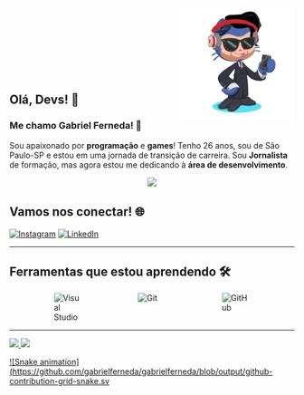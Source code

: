 <img align="right" width="200px" style="margin-top:-20px" src="octocat-1744153908761.png">
</br>
</br>
</br>
</br>
</br>
</br>
 
 
## Olá, Devs! 👋

### Me chamo Gabriel Ferneda! 🚀

Sou apaixonado por **programação** e **games**! Tenho 26 anos, sou de São Paulo-SP e estou em uma jornada de transição de carreira. Sou **Jornalista** de formação, mas agora estou me dedicando à **área de desenvolvimento**.

<p align="center">
  <img src="https://super.abril.com.br/wp-content/uploads/2016/09/super_imggato_digitando_0.gif" width="350">
</p>

## Vamos nos conectar! 🌐

[![Instagram](https://i.ibb.co/qkGSp1D/instagram.png)](https://www.instagram.com/gaa_ferneda/)
[![LinkedIn](https://i.ibb.co/RyZx12b/linkedin.png)](https://www.linkedin.com/in/gabriel-ferneda98)

---

## Ferramentas que estou aprendendo 🛠️
<div style="display: flex; justify-content: space-evenly; gap: 20px;">
  <img src="https://cdn.jsdelivr.net/gh/devicons/devicon@latest/icons/visualstudio/visualstudio-original.svg" width="50" alt="Visual Studio">
  <img src="https://cdn.jsdelivr.net/gh/devicons/devicon@latest/icons/git/git-original.svg" width="50" alt="Git">
   <img src="https://cdn.jsdelivr.net/gh/devicons/devicon@latest/icons/github/github-original.svg" width="50" alt="GitHub">
</div>

---
<div>
<a href="https://github.com/gabrielferneda">
<img loading="lazy" height="180em" src="https://github-readme-stats.vercel.app/api/top-langs/?username=gabrielferneda&layout=compact&langs_count=7&theme=dracula"/>
<img loading="lazy" height="180em" src="https://github-readme-stats.vercel.app/api?username=gabrielferneda&show_icons=true&theme=dracula&include_all_commits=true&count_private=true"/>
</div>


![Snake animation](https://github.com/gabrielferneda/gabrielferneda/blob/output/github-contribution-grid-snake.sv

